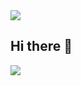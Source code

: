 <img src="https://capsule-render.vercel.app/api?type=rounded&color=0a192f&height=150&section=header&text=안녕하세요!&fontSize=40" />

## Hi there 👋

<!--
**bitedogo/bitedogo**는 ✨ _특별한_ ✨ 저장소입니다.
이 README.md 파일이 GitHub 프로필에 표시됩니다.

여기서 시작해보세요:

- 🔭 현재 진행 중인 작업: ...
- 🌱 배우고 있는 것: ...
- 👯 함께 협업하고 싶은 것: ...
- 🤔 도움을 받고 싶은 것: ...
- 💬 문의사항: ...
- 📫 연락 방법: ...
- 😄 나의 대명사: ...
- ⚡ 재미있는 사실: ...
-->

<img src="https://capsule-render.vercel.app/api?type=rounded&color=0a192f&height=150&section=footer&text=방문해주셔서 감사합니다!&fontSize=30" />
